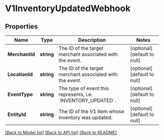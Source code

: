# V1InventoryUpdatedWebhook

## Properties
Name | Type | Description | Notes
------------ | ------------- | ------------- | -------------
**MerchantId** | **string** | The ID of the target merchant associated with the event. | [optional] [default to null]
**LocationId** | **string** | The ID of the target merchant associated with the event. | [optional] [default to null]
**EventType** | **string** | The type of event this represents, i.e. &#x60;INVENTORY_UPDATED&#x60;. | [optional] [default to null]
**EntityId** | **string** | The ID of the V1 Item whose inventory was updated. | [optional] [default to null]

[[Back to Model list]](../README.md#documentation-for-models) [[Back to API list]](../README.md#documentation-for-api-endpoints) [[Back to README]](../README.md)

